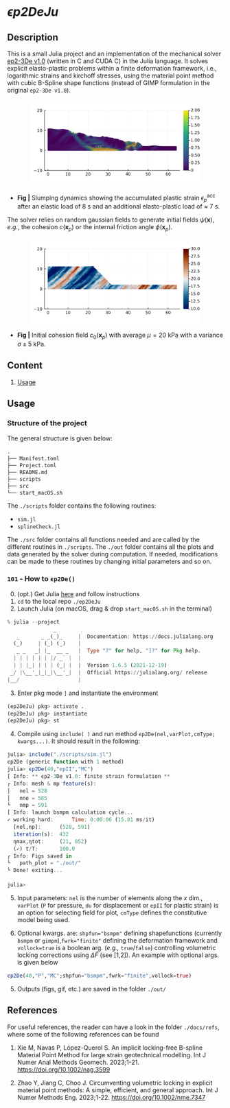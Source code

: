# ***ϵp2DeJu*** #
## **Description** 
This is a small Julia project and an implementation of the mechanical solver [ep2-3De v1.0](https://github.com/ewyser/ep2-3De) (written in C and CUDA C) in the Julia language. It solves explicit elasto-plastic problems within a finite deformation framework, i.e., logarithmic strains and kirchoff stresses, using the material point method with cubic B-Spline shape functions (instead of GIMP formulation in the original ``ep2-3De v1.0``).

<p align="center">
  <img src="docs/img/epII.png" width="400"/>
</p>

* **Fig |** Slumping dynamics showing the accumulated plastic strain $\epsilon_p^{\mathrm{acc}}$ after an elastic load of 8 s and an additional elasto-plastic load of $\approx$ 7 s. 

The solver relies on random gaussian fields to generate initial fields $\psi(\boldsymbol{x})$, *e.g.,* the cohesion $c(\boldsymbol{x}_p)$ or the internal friction angle $\phi(\boldsymbol{x}_p)$. 

<p align="center">
  <img src="docs/img/c0.png" width="400"/>
</p>

* **Fig |** Initial cohesion field $c_0(\boldsymbol{x}_p)$ with average $\mu=20$ kPa with a variance $\sigma\pm5$ kPa.

## **Content**
1. [Usage](#id-section2)
<div id='id-section2'/> 

## **Usage**

### Structure of the project
The general structure is given below:
```terminal
.
├── Manifest.toml
├── Project.toml
├── README.md
├── scripts
├── src
└── start_macOS.sh
```
The ```./scripts``` folder contains the following routines:
-  ```sim.jl``` 
-  ```splineCheck.jl```  

The ```./src``` folder contains all functions needed and are called by the different routines in ```./scripts```. The ```./out``` folder contains all the plots and data generated by the solver during computation. If needed, modifications can be made to these routines by changing initial parameters and so on. 

### ``101`` - How to ```ϵp2De()```  

0. (opt.) Get Julia [here](https://julialang.org/downloads/) and follow instructions
1. ``cd`` to the local repo ``` ./ep2DeJu ``` 
2. Launch Julia (on macOS, drag & drop ```start_macOS.sh``` in the terminal)
```julia
% julia --project  
               _
   _       _ _(_)_     |  Documentation: https://docs.julialang.org
  (_)     | (_) (_)    |
   _ _   _| |_  __ _   |  Type "?" for help, "]?" for Pkg help.
  | | | | | | |/ _` |  |
  | | |_| | | | (_| |  |  Version 1.6.5 (2021-12-19)
 _/ |\__'_|_|_|\__'_|  |  Official https://julialang.org/ release
|__/                   |
```
3. Enter pkg mode ``` ] ``` and instantiate the environment
```julia
(ep2DeJu) pkg> activate .
(ep2DeJu) pkg> instantiate 
(ep2DeJu) pkg> st
```
4. Compile using ``include( )`` and run method ``ϵp2De(nel,varPlot,cmType; kwargs...)``. It should result in the following:
```julia
julia> include("./scripts/sim.jl")
ϵp2De (generic function with 1 method)
julia> ϵp2De(40,"epII","MC")
[ Info: ** ϵp2-3De v1.0: finite strain formulation **
┌ Info: mesh & mp feature(s):
│   nel = 528
│   nno = 585
└   nmp = 591
[ Info: launch bsmpm calculation cycle...
✓ working hard: 	 Time: 0:00:06 (15.81 ms/it)
  [nel,np]:      (528, 591)
  iteration(s):  432
  ηmax,ηtot:     (21, 852)
  (✓) t/T:       100.0
┌ Info: Figs saved in
└   path_plot = "./out/"
└ Done! exiting...

julia> 
```
5. Input parameters: ``nel`` is the number of elements along the $x$ dim., ``varPlot`` (``P`` for pressure, ``du`` for displacement or ``epII`` for plastic strain) is an option for selecting field for plot, ``cmType`` defines the constitutive model being used. 

6. Optional kwargs. are: ``shpfun="bsmpm"`` defining shapefunctions (currently ``bsmpm`` or ``gimpm``),``fwrk="finite"`` defining the deformation framework and ``vollock=true`` is a boolean arg. (*e.g.,* ``true``/``false``) controlling volumetric locking corrections using $\Delta\bar{F}$ (see [1,2]). An example with optional args. is given below
```julia
ϵp2De(40,"P","MC";shpfun="bsmpm",fwrk="finite",vollock=true)
```

5. Outputs (figs, gif, etc.) are saved in the folder ``` ./out/ ```

## **References**
For useful references, the reader can have a look in the folder ```./docs/refs```, where some of the following references can be found

1. Xie M, Navas P, López-Querol S. An implicit locking-free B-spline Material Point
Method for large strain geotechnical modelling. Int J Numer Anal Methods Geomech. 2023;1-21.
https://doi.org/10.1002/nag.3599

2. Zhao Y, Jiang C, Choo J. Circumventing volumetric locking in explicit material point
methods: A simple, efficient, and general approach. Int J Numer Methods Eng. 2023;1-22. https://doi.org/10.1002/nme.7347